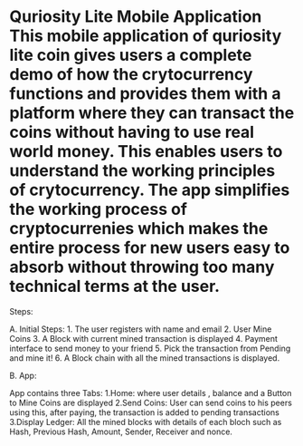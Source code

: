 # Quriosity Lite Mobile Application This mobile application of quriosity lite coin gives users a complete demo of how the crytocurrency functions and provides them with a platform where they can transact the coins without having to use real world money. This enables users to understand the working principles of crytocurrency. The app simplifies the working process of cryptocurrenies which makes the entire process for new users easy to absorb without throwing too many technical terms at the user. 
Steps:

A. Initial Steps:
	1. The user registers with name and email
	2. User Mine Coins
	3. A Block with current mined transaction is displayed
	4. Payment interface to send money to your friend
	5. Pick the transaction from Pending and mine it!
	6. A Block chain with all the mined transactions is displayed.

B. App:

App contains three Tabs: 
1.Home: where user details , balance and a Button to Mine Coins are displayed 
2.Send Coins: User can send coins to his peers using this, after paying, the transaction is added to pending transactions 3.Display Ledger: All the mined blocks with details of each bloch such as Hash, Previous Hash, Amount, Sender, Receiver and   nonce.

